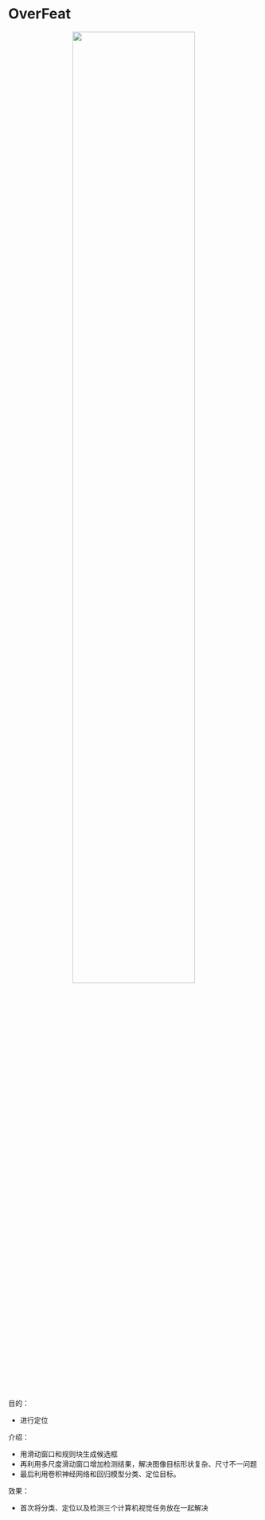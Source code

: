 # OverFeat

<p align="center">
    <img width="70%" height="70%" src="http://images.iterate.site/blog/image/180922/I16hbC6dj1.png?imageslim">
</p>


目的：

- 进行定位


介绍：

- 用滑动窗口和规则块生成候选框
- 再利用多尺度滑动窗口增加检测结果，解决图像目标形状复杂、尺寸不一问题
- 最后利用卷积神经网络和回归模型分类、定位目标。

效果：

- 首次将分类、定位以及检测三个计算机视觉任务放在一起解决
